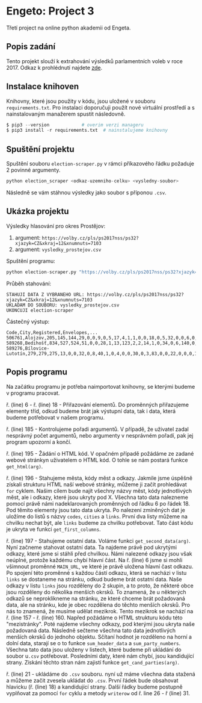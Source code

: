 Engeto: Project 3
===
Třetí project na online python akademii od Engeta.

Popis zadání
---
Tento projekt slouží k extrahování výsledků parlamentních voleb v roce 2017. Odkaz k prohlédnutí najdete [zde](https://volby.cz/pls/ps2017nss/ps3?xjazyk=CZ).

Instalace knihoven
---
Knihovny, které jsou použity v kódu, jsou uložené v souboru ```requirements.txt```. Pro instalaci doporučuji použít nové virtuální prostředí a s nainstalovaným manažerem spustit následovně.

```python
$ pip3 --version			# overim verzi manageru
$ pip3 install -r requirements.txt	# nainstalujeme knihovny
```

Spuštění projektu
---
Spuštění souboru ```election-scraper.py``` v rámci příkazového řádku požaduje 2 povinné argumenty.

```python
python election_scraper <odkaz-uzemniho-celku> <vysledny-soubor>
```

Následně se vám stáhnou výsledky jako soubor s příponou ```.csv```.

Ukázka projektu
---
Výsledky hlasování pro okres Prostějov:

1. argument: ```https://volby.cz/pls/ps2017nss/ps32?xjazyk=CZ&xkraj=12&xnumnuts=7103```
2. argument: ```vysledky_prostejov.csv```

Spuštění programu:

```python
python election-scraper.py "https://volby.cz/pls/ps2017nss/ps32?xjazyk=CZ&xkraj=12&xnumnuts=7103" "vysledky_prostejov.csv"
```

Průběh stahování:
```
STAHUJI DATA Z VYBRANEHO URL: https://volby.cz/pls/ps2017nss/ps32?xjazyk=CZ&xkraj=12&xnumnuts=7103
UKLADAM DO SOUBORU: vysledky_prostejov.csv
UKONCUJI election-scraper
```

Částečný výstup:

```
Code,City,Registered,Envelopes,...
506761,Alojzov,205,145,144,29,0,0,9,0,5,17,4,1,1,0,0,18,0,5,32,0,0,6,0,0,1,1,15,0
589268,Bedihošť,834,527,524,51,0,0,28,1,13,123,2,2,14,1,0,34,0,6,140,0,0,26,0,0,0,0,82,1
589276,Bílovice-Lutotín,279,279,275,13,0,0,32,0,8,40,1,0,4,0,0,30,0,3,83,0,0,22,0,0,0,1,38,0
```

Popis programu
---

Na začátku programu je potřeba naimportovat knihovny, se kterými budeme v programu pracovat.

ř. (line) 6 - ř. (line) 18 - Přiřazování elementů.
Do proměnných přiřazujeme elementy tříd, odkud budeme brát jak výstupní data, tak i data, která budeme potřebovat v našem programu.

ř. (line) 185 - Kontrolujeme pořadi argumentů.
V případě, že uživatel zadal nesprávný počet argumentů, nebo argumenty v nesprávném pořadí, pak jej program upozorní a končí.

ř. (line) 195 - Žádání o HTML kód.
V opačném případě požádáme ze zadané webové stránkyn uživatelem o HTML kód. O tohle se nám postará funkce ```get_html(arg)```.

ř. (line) 196 - Stahujeme města, kódy měst a odkazy.
Jakmile jsme úspěšně získali strukturu HTML naší webové stránky, můžeme ji začít prohledávat ```for``` cyklem. Našim cílem bude najít všechny názvy měst, kódy jednotlivých měst, ale i odkazy, které jsou ukryty pod X. Všechna tato data nalezneme pomocí právě námi nadeklarovaných proměnných od řádku 6 po řádek 18. Pod těmito elementy jsou tato data ukryta. Po nalezení zmíněných dat je uložíme do listů s názvy ```codes```, ```cities``` a ```links```. První dva listy můžeme na chvilku nechat být, ale ```links``` budeme za chvilku potřebovat. Tato část kódu je ukryta ve funkci ```get_first_columns```.

ř. (line) 197 - Stahujeme ostatní data. Voláme funkci ```get_second_data(arg)```.
Nyní začneme stahovat ostatní data. Ta najdeme právě pod ukrytými odkazy, které jsme si stáhli před chvilkou. Námi nalezené odkazy jsou však neúplné, protože každému chybí hlavní část. Na ř. (line) 6 jsme si mohli všimnout proměnné ```MAIN_URL```, ve které je právě uložena hlavní čast odkazu. Po spojení této proměnné s každou částí odkazu, která se nacházi v listu ```links``` se dostaneme na stránku, odkud budeme brát ostatní data.
Naše odkazy v listu ```links``` jsou rozděleny do 2 skupin, a to proto, že některé obce jsou rozděleny do několika menších okrsků. To znamená, že u některých odkazů se neproklikneme na stránku, ze které chceme brát požadovaná data, ale na stránku, kde je obec rozdělena do těchto menších okrsků. Pro nás to znamená, že musíme udělat mezikrok.
Tento mezikrok se nachází na ř. (line 157 - ř. (line) 160. Napřed požádáme o HTML strukturu kódu této "mezistránky". Poté najdeme všechny odkazy, pod kterými jsou ukryta naše požadovaná data. Následně sečteme všechna tato data jednotlivých menších okrsků do jednoho objektu. Sčítaní hodnot je rozděleno na horní a dolní data, starají se o to funkce ```sum_header_data``` a ```sum_party_numbers```. Všechna tato data jsou uloženy v listech, které budeme při ukládání do soubor u```.csv``` potřebovat.
Posledními daty, které nám chybí, jsou kandidující strany. Získání těchto stran nám zajistí funkce ```get_cand_parties(arg)```.

ř. (line) 21 - ukládáme do ```.csv``` souboru.
nyní už máme všechna data stažená a můžeme začit zvesela ukládat do ```.csv```. První řádek bude obsahovat hlavicku (ř. (line) 18) a kandidující strany. Další řádky budeme postupně vyplňovat za pomocí ```for``` cyklu a metody ```writerow``` od ř. line 26 - ř (line) 31.
